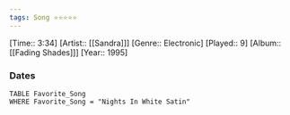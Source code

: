 ```yaml
---
tags: Song ⭐⭐⭐⭐⭐ 
---
```

[Time:: 3:34]
[Artist:: [[Sandra]]]
[Genre:: Electronic]
[Played:: 9]
[Album:: [[Fading Shades]]]
[Year:: 1995]
### Dates
````dataview
TABLE Favorite_Song
WHERE Favorite_Song = "Nights In White Satin"
````